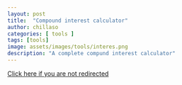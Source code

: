 ```yaml
---
layout: post
title:  "Compound interest calculator"
author: chillaso
categories: [ tools ]
tags: [tools]
image: assets/images/tools/interes.png
description: "A complete compund interest calculator"
---
```


<a href="https://chillaso.github.io/calculadora-interes-compuesto">Click here if you are not redirected</a>